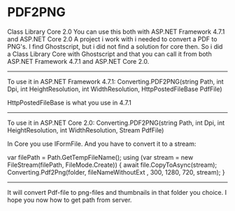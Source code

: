 # PDF2PNG

Class Library Core 2.0
You can use this both with ASP.NET Framework 4.7.1 and ASP.NET Core 2.0
A project i work with i needed to convert a PDF to PNG's.
I find Ghostscript, but i did not find a solution for core then.
So i did a Class Library Core with Ghostscript and that you can call it from both
ASP.NET Framework 4.7.1 and ASP.NET Core 2.0.

---------------------------------------------------------------------------------------------------------------
To use it in ASP.NET Framework 4.7.1:
Converting.PDF2PNG(string Path, int Dpi, int HeightResolution, int WidthResolution, HttpPostedFileBase PdfFile)

HttpPostedFileBase is what you use in 4.7.1

---------------------------------------------------------------------------------------------------------------

To use it in ASP.NET Core 2.0:
Converting.PDF2PNG(string Path, int Dpi, int HeightResolution, int WidthResolution, Stream PdfFile)

In Core you use IFormFile.
And you have to convert it to a stream:

var filePath = Path.GetTempFileName();
using (var stream = new FileStream(filePath, FileMode.Create))
{
    await file.CopyToAsync(stream);
    Converting.Pdf2Png(folder, fileNameWithoutExt , 300, 1280, 720, stream);
}

----------------------------------------------------------------------------------------------------------------

It will convert Pdf-file to png-files and thumbnails in that folder you choice.
I hope you now how to get path from server.
